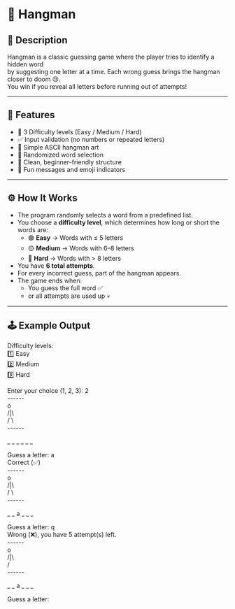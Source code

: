 # 🧩 Hangman 

## 🧠 Description
Hangman is a classic guessing game where the player tries to identify a hidden word  
by suggesting one letter at a time. Each wrong guess brings the hangman closer to doom 😢.  
You win if you reveal all letters before running out of attempts!

---

## 📜 Features
- 🧩 3 Difficulty levels (Easy / Medium / Hard)
- ✅ Input validation (no numbers or repeated letters)
- 🎨 Simple ASCII hangman art
- 🧠 Randomized word selection
- 🎯 Clean, beginner-friendly structure
- 💬 Fun messages and emoji indicators


---

## ⚙️ How It Works
- The program randomly selects a word from a predefined list.  
- You choose a **difficulty level**, which determines how long or short the words are:
  - 🟢 **Easy** → Words with ≤ 5 letters  
  - 🟡 **Medium** → Words with 6–8 letters  
  - 🔴 **Hard** → Words with > 8 letters  
- You have **6 total attempts**.  
- For every incorrect guess, part of the hangman appears.  
- The game ends when:
  - You guess the full word ✅
  - or all attempts are used up 💀

---

## 🕹️ Example Output
Difficulty levels: <br>
1️⃣  Easy <br>
2️⃣  Medium <br>
3️⃣  Hard

Enter your choice (1, 2, 3): 2 <br>
------ <br>
 o <br>
/|\ <br>
/ \ <br>
------ <br>

_ _ _ _ _ _ <br>

Guess a letter: a <br>
Correct (✅) <br>
------ <br>
 o <br>
/|\ <br>
/ \ <br>
------ <br>

_ _ a _ _ _

Guess a letter: q <br>
Wrong (❌), you have 5 attempt(s) left. <br>
------ <br>
 o <br>
/|\ <br>
/ <br>
------ <br>

_ _ a _ _ _

Guess a letter:

